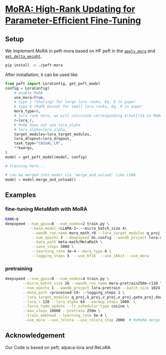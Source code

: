 # [MoRA: High-Rank Updating for Parameter-Efﬁcient Fine-Tuning](https://arxiv.org/abs/2405.12130)

## Setup

We implement MoRA in peft-mora based on HF peft in the [`apply_mora`](https://github.com/kongds/MoRA/blob/main/peft-mora/src/peft/tuners/lora/layer.py#L229) and [`get_delta_weight`](https://github.com/kongds/MoRA/blob/main/peft-mora/src/peft/tuners/lora/layer.py#L514).
``` sh
pip install -e ./peft-mora
```

After installation, it can be used like

``` python
from peft import LoraConfig, get_peft_model
config = LoraConfig(
    # enable MoRA
    use_mora=True,
    # type 1 (Sharing) for large lora ranks, Eq. 6 in paper
    # type 6 (RoPE based) for small lora ranks, Eq. 9 in paper
    mora_type=6,
    # lora rank here, we will calculate corresponding $\hat{r}$ in MoRA
    r=lora_r,
    # MoRA does not use lora_alpha
    # lora_alpha=lora_alpha,
    target_modules=lora_target_modules,
    lora_dropout=lora_dropout,
    task_type="CAUSAL_LM",
    **kwargs,
)
model = get_peft_model(model, config)

# training here...

# can be merged into model via `merge_and_unload` like LoRA
model = model.merge_and_unload() 
```

## Examples
### fine-tuning MetaMath with MoRA

``` sh
RANK=8
deepspeed --num_gpus=8 --num_nodes=2 train.py \
           --base_model <LLAMA-2> --micro_batch_size 4\
            --wandb_run_name mora_math_r8 --lora_target_modules q_proj,k_proj,v_proj,o_proj,gate_proj,down_proj,up_proj \
            --num_epochs 3 --deepspeed ds.config --wandb_project lora-math --lora_r $RANK --batch_size 128 \
            --data_path meta-math/MetaMath \
            --save_steps 3000 \
            --learning_rate 3e-4 --mora_type 6 \
            --logging_steps 5  --use_bf16  --use_16bit --use_mora 
```

### pretraining

``` sh
deepspeed --num_gpus=8 --num_nodes=4 train.py \
        --micro_batch_size 16 --wandb_run_name mora-pretrain250m-r128 \
        --num_epochs 1 --wandb_project lora-pretrain --batch_size 1024 \
        --data_path <processed C4> --logging_steps 1 \
        --lora_target_modules q_proj,k_proj,v_proj,o_proj,gate_proj,down_proj,up_proj \
        --lora_r 128 --lora_alpha 64 --warmup_steps 1000  \
        --force_tqdm_update --lr_scheduler_type cosine \
        --max_steps 10000 --pretrain 250m \
        --train_embhead --learning_rate 5e-4 \
        --use_mora --use_relora --use_relora_step 2000  # ReMoRA merge per 2000 steps 
```

## Acknowledgement
Our Code is based on peft, alpaca-lora and ReLoRA
